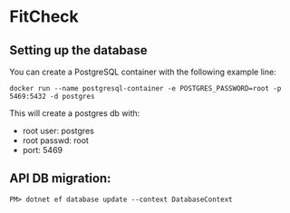 # FitCheck

## Setting up the database

You can create a PostgreSQL container with the following example line:

```console
docker run --name postgresql-container -e POSTGRES_PASSWORD=root -p 5469:5432 -d postgres
```

This will create a postgres db with:

- root user: postgres
- root passwd: root
- port: 5469


## API DB migration:
```console
PM> dotnet ef database update --context DatabaseContext
```